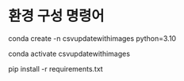 # 환경 구성 명령어

conda create -n csvupdatewithimages python=3.10

conda activate csvupdatewithimages

pip install -r requirements.txt 